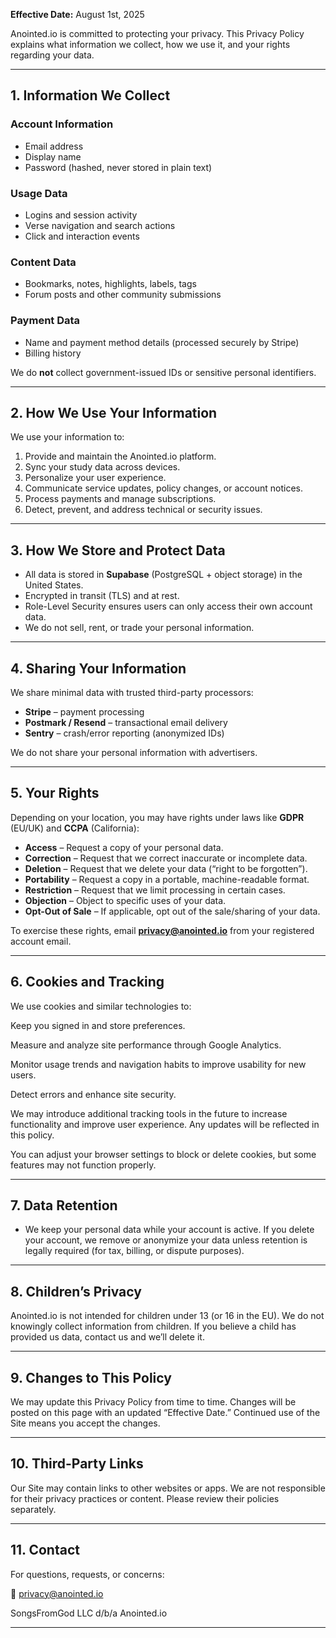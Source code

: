 **Effective Date:** August 1st, 2025

Anointed.io is committed to protecting your privacy. This Privacy Policy explains what information we collect, how we use it, and your rights regarding your data.

---

## **1. Information We Collect**

### **Account Information**

* Email address
* Display name
* Password (hashed, never stored in plain text)

### **Usage Data**

* Logins and session activity
* Verse navigation and search actions
* Click and interaction events

### **Content Data**

* Bookmarks, notes, highlights, labels, tags
* Forum posts and other community submissions

### **Payment Data**

* Name and payment method details (processed securely by Stripe)
* Billing history

We do **not** collect government-issued IDs or sensitive personal identifiers.

---

## **2. How We Use Your Information**

We use your information to:

1. Provide and maintain the Anointed.io platform.
2. Sync your study data across devices.
3. Personalize your user experience.
4. Communicate service updates, policy changes, or account notices.
5. Process payments and manage subscriptions.
6. Detect, prevent, and address technical or security issues.

---

## **3. How We Store and Protect Data**

* All data is stored in **Supabase** (PostgreSQL + object storage) in the United States.
* Encrypted in transit (TLS) and at rest.
* Role-Level Security ensures users can only access their own account data.
* We do not sell, rent, or trade your personal information.

---

## **4. Sharing Your Information**

We share minimal data with trusted third-party processors:

* **Stripe** – payment processing
* **Postmark / Resend** – transactional email delivery
* **Sentry** – crash/error reporting (anonymized IDs)

We do not share your personal information with advertisers.

---

## **5. Your Rights**

Depending on your location, you may have rights under laws like **GDPR** (EU/UK) and **CCPA** (California):

* **Access** – Request a copy of your personal data.
* **Correction** – Request that we correct inaccurate or incomplete data.
* **Deletion** – Request that we delete your data (“right to be forgotten”).
* **Portability** – Request a copy in a portable, machine-readable format.
* **Restriction** – Request that we limit processing in certain cases.
* **Objection** – Object to specific uses of your data.
* **Opt-Out of Sale** – If applicable, opt out of the sale/sharing of your data.

To exercise these rights, email **[privacy@anointed.io](mailto:privacy@anointed.io)** from your registered account email.

---

## **6. Cookies and Tracking**

We use cookies and similar technologies to:

Keep you signed in and store preferences.

Measure and analyze site performance through Google Analytics.

Monitor usage trends and navigation habits to improve usability for new users.

Detect errors and enhance site security.

We may introduce additional tracking tools in the future to increase functionality and improve user experience. Any updates will be reflected in this policy.

You can adjust your browser settings to block or delete cookies, but some features may not function properly.

---

## **7. Data Retention**

* We keep your personal data while your account is active. If you delete your account, we remove or anonymize your data unless retention is legally required (for tax, billing, or dispute purposes).

---

## **8. Children’s Privacy**

Anointed.io is not intended for children under 13 (or 16 in the EU). We do not knowingly collect information from children. If you believe a child has provided us data, contact us and we’ll delete it.

---

## **9. Changes to This Policy**

We may update this Privacy Policy from time to time. Changes will be posted on this page with an updated “Effective Date.” Continued use of the Site means you accept the changes.

---

## **10. Third-Party Links**

Our Site may contain links to other websites or apps. We are not responsible for their privacy practices or content. Please review their policies separately.

---

## **11. Contact**

For questions, requests, or concerns:

📧 privacy@anointed.io

SongsFromGod LLC
d/b/a Anointed.io

---

